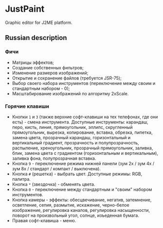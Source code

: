 JustPaint
=========

Graphic editor for J2ME platform.


Russian description
-------------------

### Фичи

* Матрицы эффектов;
* Создание собственных фильтров;
* Изменение размеров изображений;
* Открытие и сохранение файлов (требуется JSR-75);
* Выбор своего набора инструментов (переключение между своим и стандартным набором - 0);
* Масштабирование изображений по алгоритму 2xScale.

### Горячие клавиши

- Кнопки `1` и `3` (также верхние софт-клавиши на тех телефонах, где они есть) - смена инструмента. Доступные инструменты: карандаш, перо, кисть, линия, прямоугольник, эллипс, скругленный прямоугольник, вырезка, копирование, вставка, обрезка, пипетка, замена цвета, прозрачный карандаш, горизонтальный и вертикальный градиент, прозрачность и полупрозрачность, распыление, хреноугольник, прозрачный прямоугольник, заливка, блик, замена цвета с градиентом (горизонтальным и вертикальным), заливка фона, полупрозрачная вставка.
- Кнопка `9` - переключение режима нижней панели (зум 2х / зум 4х / зум 8x / стандарт / компакт / выключена).
- Кнопка `#` (решетка) - выбрать цвет. Доступные режимы: RGB, палитра.
- Кнопка `*` (звездочка) - обменять цвета.
- Кнопка `0` - переключение между стандартным и "своим" набором инструментов.
- Кнопка камеры - эффекты: обесцвечивание, негатив, затемнение, осветление, сепия, размытие, искажение, черно-белое изображение, регулировка каналов, регулировка насыщенности, поворот на произвольный угол, солнце, изъеденная бумага.
- Правая софт-клавиша - меню.
